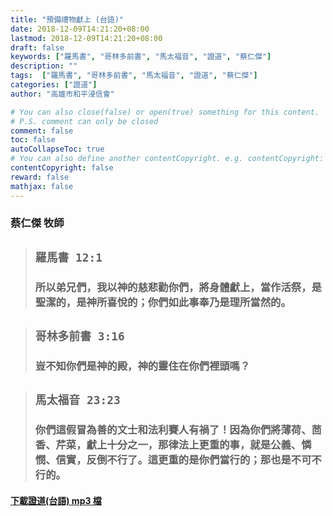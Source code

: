 ```yaml
---
title: "預備禮物獻上 (台語)"
date: 2018-12-09T14:21:20+08:00
lastmod: 2018-12-09T14:21:20+08:00
draft: false
keywords: ["羅馬書", "哥林多前書", "馬太福音", "證道", "蔡仁傑"]
description: ""
tags:  ["羅馬書", "哥林多前書", "馬太福音", "證道", "蔡仁傑"]
categories: ["證道"]
author: "高雄市和平浸信會"

# You can also close(false) or open(true) something for this content.
# P.S. comment can only be closed
comment: false
toc: false
autoCollapseToc: true
# You can also define another contentCopyright. e.g. contentCopyright: "This is another copyright."
contentCopyright: false
reward: false
mathjax: false
---
```


### 蔡仁傑 牧師

> ## `羅馬書 12:1`
>
> ### 所以弟兄們，我以神的慈悲勸你們，將身體獻上，當作活祭，是聖潔的，是神所喜悅的；你們如此事奉乃是理所當然的。

> ## `哥林多前書 3:16`
>
> ### 豈不知你們是神的殿，神的靈住在你們裡頭嗎？

> ## `馬太福音 23:23`
>
> ### 你們這假冒為善的文士和法利賽人有禍了！因為你們將薄荷、茴香、芹菜，獻上十分之一，那律法上更重的事，就是公義、憐憫、信實，反倒不行了。這更重的是你們當行的；那也是不可不行的。

#### [下載證道(台語) mp3 檔](/mp3-s/s20181209t.mp3 "預備禮物獻上-台語")
